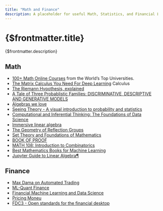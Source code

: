 ```yaml
---
title: "Math and Finance"
description: A placeholder for useful Math, Statistics, and Financial Links that I have come across
---
```


# {$frontmatter.title}

{$frontmatter.description}


## Math

- [100+ Math Online Courses](https://www.classcentral.com/report/mathematics-statistics-free-online-courses/) from the World’s Top Universities.
- [The Matrix Calculus You Need For Deep Learning](https://explained.ai/matrix-calculus/index.html) Calculus
- [The Riemann Hypothesis, explained](https://www.cantorsparadise.com/the-riemann-hypothesis-explained-fa01c1f75d3f)
- [A Tale of Three Probablistic Families: DISCRIMINATIVE, DESCRIPTIVE AND GENERATIVE MODELS](https://arxiv.org/pdf/1810.04261.pdf)
- [Algebras we love](https://kubuszok.com/series/#Mathematics%20and%20Computer%20Science)
- [Seeing Theory - A visual introduction to probability and statistics](https://seeing-theory.brown.edu/)
- [Computational and Inferential Thinking: The Foundations of Data Science](https://inferentialthinking.com/chapters/intro.html)
- [Immersive linear algebra](http://immersivemath.com/ila/index.html)
- [The Geometry of Reflection Groups](http://people.mpim-bonn.mpg.de/geordie/mpg.pdf)
- [Set Theory and Foundations of Mathematics](http://settheory.net/)
- [BOOK OF PROOF](https://www.people.vcu.edu/~rhammack/BookOfProof/)
- [MATH 108: Introduction to Combinatorics](https://theory.stanford.edu/~jvondrak/MATH108-2017/homework1.pdf)
- [Best Mathematics Books for Machine Learning](https://codingvidya.com/best-mathematics-books-for-machine-learning/)
- [Jupyter Guide to Linear Algebra¶](https://bvanderlei.github.io/jupyter-guide-to-linear-algebra/intro.html)

## Finance

- [Max Dama on Automated Trading](http://isomorphisms.sdf.org/maxdama.pdf)
- [ML-Quant Finance](https://www.ml-quant.com/)
- [Financial Machine Learning and Data Science](https://github.com/firmai/industry-machine-learning)
- [Pricing Moneu](http://www.jdawiseman.com/books/pricing-money/Pricing_Money_JDAWiseman.html)
- [FDC3 - Open standards for the financial desktop](https://fdc3.finos.org/)
